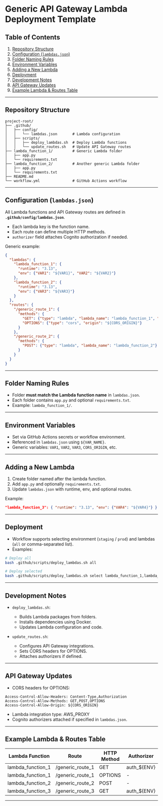 # Generic API Gateway Lambda Deployment Template

## Table of Contents

1. [Repository Structure](#repository-structure)
2. [Configuration (`lambdas.json`)](#configuration-lambdasjson)
3. [Folder Naming Rules](#folder-naming-rules)
4. [Environment Variables](#environment-variables)
5. [Adding a New Lambda](#adding-a-new-lambda)
6. [Deployment](#deployment)
7. [Development Notes](#development-notes)
8. [API Gateway Updates](#api-gateway-updates)
9. [Example Lambda & Routes Table](#example-lambda--routes-table)

---

## Repository Structure

```
project-root/
├── .github/
│   ├── config/
│   │   └── lambdas.json       # Lambda configuration
│   ├── scripts/
│   │   ├── deploy_lambdas.sh  # Deploy Lambda functions
│   │   └── update_routes.sh   # Update API Gateway routes
├── lambda_function_1/         # Generic Lambda folder
│   ├── app.py
│   └── requirements.txt
├── lambda_function_2/         # Another generic Lambda folder
│   ├── app.py
│   └── requirements.txt
├── README.md
└── workflow.yml               # GitHub Actions workflow
```

---

## Configuration (`lambdas.json`)

All Lambda functions and API Gateway routes are defined in **`.github/config/lambdas.json`**.

* Each lambda key is the function name.
* Each route can define multiple HTTP methods.
* `authorizer` field attaches Cognito authorization if needed.

Generic example:

```json
{
  "lambdas": {
    "lambda_function_1": {
      "runtime": "3.13",
      "env": {"VAR1": "${VAR1}", "VAR2": "${VAR2}"}
    },
    "lambda_function_2": {
      "runtime": "3.13",
      "env": {"VAR3": "${VAR3}"}
    }
  },
  "routes": {
    "/generic_route_1": {
      "methods": {
        "GET": {"type": "lambda", "lambda_name": "lambda_function_1", "authorizer": "auth_${ENV}"},
        "OPTIONS": {"type": "cors", "origin": "${CORS_ORIGIN}"}
      }
    },
    "/generic_route_2": {
      "methods": {
        "POST": {"type": "lambda", "lambda_name": "lambda_function_2"}
      }
    }
  }
}
```

---

## Folder Naming Rules

* Folder **must match the Lambda function name** in `lambdas.json`.
* Each folder contains `app.py` and optional `requirements.txt`.
* Example: `lambda_function_1/`.

---

## Environment Variables

* Set via GitHub Actions secrets or workflow environment.
* Referenced in `lambdas.json` using `${VAR_NAME}`.
* Generic variables: `VAR1`, `VAR2`, `VAR3`, `CORS_ORIGIN`, etc.

---

## Adding a New Lambda

1. Create folder named after the lambda function.
2. Add `app.py` and optionally `requirements.txt`.
3. Update `lambdas.json` with runtime, env, and optional routes.

Example:

```json
"lambda_function_3": { "runtime": "3.13", "env": {"VAR4": "${VAR4}"} }
```

---

## Deployment

* Workflow supports selecting environment (`staging` / `prod`) and lambdas (`all` or comma-separated list).
* Examples:

```bash
# Deploy all
bash .github/scripts/deploy_lambdas.sh all

# Deploy selected
bash .github/scripts/deploy_lambdas.sh select lambda_function_1,lambda_function_2
```

---

## Development Notes

* `deploy_lambdas.sh`:

  * Builds Lambda packages from folders.
  * Installs dependencies using Docker.
  * Updates Lambda configuration and code.
* `update_routes.sh`:

  * Configures API Gateway integrations.
  * Sets CORS headers for OPTIONS.
  * Attaches authorizers if defined.

---

## API Gateway Updates

* CORS headers for OPTIONS:

```
Access-Control-Allow-Headers: Content-Type,Authorization
Access-Control-Allow-Methods: GET,POST,OPTIONS
Access-Control-Allow-Origin: ${CORS_ORIGIN}
```

* Lambda integration type: AWS\_PROXY
* Cognito authorizers attached if specified in `lambdas.json`.

---

## Example Lambda & Routes Table

| Lambda Function     | Route              | HTTP Method | Authorizer    |
| ------------------- | ------------------ | ----------- | ------------- |
| lambda\_function\_1 | /generic\_route\_1 | GET         | auth\_\${ENV} |
| lambda\_function\_1 | /generic\_route\_1 | OPTIONS     | -             |
| lambda\_function\_2 | /generic\_route\_2 | POST        | -             |
| lambda\_function\_3 | /generic\_route\_3 | GET         | auth\_\${ENV} |

---

